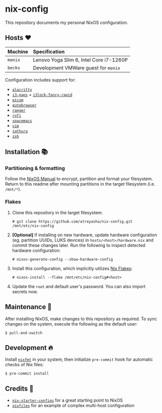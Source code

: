 # nix-config

This repository documents my personal NixOS configuration.

## Hosts :heart:

| Machine | Specification                           |
|:--------|:----------------------------------------|
| `monix` | Lenovo Yoga Slim 6, Intel Core i7-1260P |
| `becks` | Development VMWare guest for `monix`    |

Configuration includes support for:

- [`alacritty`](https://github.com/alacritty/alacritty)
- [`i3-gaps`](https://github.com/Airblader/i3) + [`i3lock-fancy-rapid`](https://github.com/yvbbrjdr/i3lock-fancy-rapid)
- [`picom`](https://github.com/yshui/picom/)
- [`qutebrowser`](https://github.com/qutebrowser/qutebrowser/issues/700)
- [`ranger`](https://github.com/ranger/ranger)
- [`rofi`](https://github.com/davatorium/rofi)
- [`spacemacs`](https://github.com/syl20bnr/spacemacs)
- [`vim`](https://wiki.archlinux.org/title/Vim)
- [`zathura`](https://github.com/pwmt/zathura)
- [`zsh`](https://wiki.archlinux.org/title/Zsh)

## Installation :books:

### Partitioning & formatting

Follow the [NixOS Manual](https://nixos.org/manual/nixos/stable/#sec-installation-manual-summary) to encrypt, partition and format your filesystem. Return to this readme after mounting partitions in the target filesystem (i.e. `/mnt/*`).

### Flakes

1. Clone this repository in the target filesystem:

    ```
    # git clone https://github.com/atreyasha/nix-config.git /mnt/etc/nix-config
    ```

2. **[Optional]** If installing on new hardware, update hardware configuration (eg. partition UUIDs, LUKS devices) in `hosts/<host>/hardware.nix` and commit these changes later. Run the following to inspect detected hardware configuration:

    ```
    # nixos-generate-config --show-hardware-config
    ```

3. Install this configuration, which implicitly utilizes [Nix Flakes](https://nixos.wiki/wiki/Flakes):

    ```
    # nixos-install --flake /mnt/etc/nix-config#<host>
    ```

4. Update the `root` and default user's password. You can also import secrets now.

## Maintenance :construction_worker:

After installing NixOS, make changes to this repository as required. To sync changes on the system, execute the following as the default user:

```
$ pull-and-switch
```

## Development :fire:

Install [`nixfmt`](https://github.com/NixOS/nixfmt) in your system, then initialize `pre-commit` hook for automatic checks of Nix files:

```
$ pre-commit install
```

## Credits :stars:

- [`nix-starter-configs`](https://github.com/Misterio77/nix-starter-configs) for a great starting point to NixOS
- [`nixfiles`](https://cyberchaos.dev/leona/nixfiles) for an example of complex multi-host configuration
